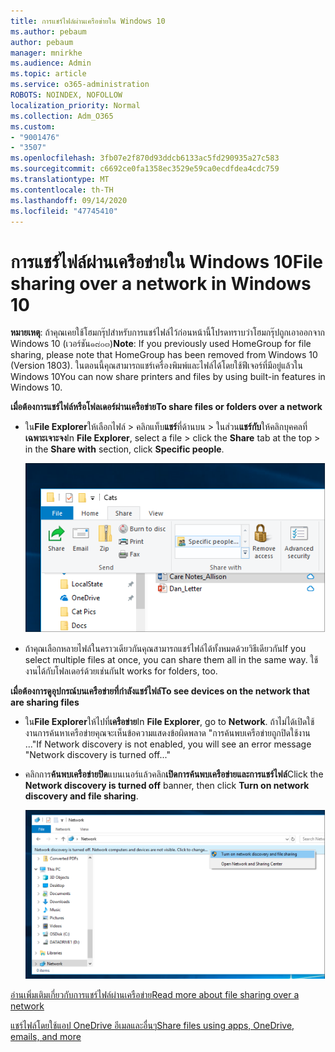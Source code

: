 ```yaml
---
title: การแชร์ไฟล์ผ่านเครือข่ายใน Windows 10
ms.author: pebaum
author: pebaum
manager: mnirkhe
ms.audience: Admin
ms.topic: article
ms.service: o365-administration
ROBOTS: NOINDEX, NOFOLLOW
localization_priority: Normal
ms.collection: Adm_O365
ms.custom:
- "9001476"
- "3507"
ms.openlocfilehash: 3fb07e2f870d93ddcb6133ac5fd290935a27c583
ms.sourcegitcommit: c6692ce0fa1358ec3529e59ca0ecdfdea4cdc759
ms.translationtype: MT
ms.contentlocale: th-TH
ms.lasthandoff: 09/14/2020
ms.locfileid: "47745410"
---
```

# <a name="file-sharing-over-a-network-in-windows-10"></a><span data-ttu-id="8ac92-102">การแชร์ไฟล์ผ่านเครือข่ายใน Windows 10</span><span class="sxs-lookup"><span data-stu-id="8ac92-102">File sharing over a network in Windows 10</span></span>

<span data-ttu-id="8ac92-103">**หมายเหตุ**: ถ้าคุณเคยใช้โฮมกรุ๊ปสำหรับการแชร์ไฟล์ไว้ก่อนหน้านี้โปรดทราบว่าโฮมกรุ๊ปถูกเอาออกจาก Windows 10 (เวอร์ชัน๑๘๐๓)</span><span class="sxs-lookup"><span data-stu-id="8ac92-103">**Note**: If you previously used HomeGroup for file sharing, please note that HomeGroup has been removed from Windows 10 (Version 1803).</span></span> <span data-ttu-id="8ac92-104">ในตอนนี้คุณสามารถแชร์เครื่องพิมพ์และไฟล์ได้โดยใช้ฟีเจอร์ที่มีอยู่แล้วใน Windows 10</span><span class="sxs-lookup"><span data-stu-id="8ac92-104">You can now share printers and files by using built-in features in Windows 10.</span></span>

<span data-ttu-id="8ac92-105">**เมื่อต้องการแชร์ไฟล์หรือโฟลเดอร์ผ่านเครือข่าย**</span><span class="sxs-lookup"><span data-stu-id="8ac92-105">**To share files or folders over a network**</span></span>

- <span data-ttu-id="8ac92-106">ใน**File Explorer**ให้เลือกไฟล์ > คลิกแท็บ**แชร์**ที่ด้านบน > ในส่วน**แชร์กับ**ให้คลิกบุคคลที่**เฉพาะเจาะจง**</span><span class="sxs-lookup"><span data-stu-id="8ac92-106">In **File Explorer**, select a file > click the **Share** tab at the top > in the **Share with** section, click **Specific people**.</span></span>

    ![แชร์ไฟล์กับบุคคลที่เฉพาะเจาะจง](media/share-with-specific-people.png)
          
- <span data-ttu-id="8ac92-108">ถ้าคุณเลือกหลายไฟล์ในคราวเดียวกันคุณสามารถแชร์ไฟล์ได้ทั้งหมดด้วยวิธีเดียวกัน</span><span class="sxs-lookup"><span data-stu-id="8ac92-108">If you select multiple files at once, you can share them all in the same way.</span></span> <span data-ttu-id="8ac92-109">ใช้งานได้กับโฟลเดอร์ด้วยเช่นกัน</span><span class="sxs-lookup"><span data-stu-id="8ac92-109">It works for folders, too.</span></span>

<span data-ttu-id="8ac92-110">**เมื่อต้องการดูอุปกรณ์บนเครือข่ายที่กำลังแชร์ไฟล์**</span><span class="sxs-lookup"><span data-stu-id="8ac92-110">**To see devices on the network that are sharing files**</span></span>

- <span data-ttu-id="8ac92-111">ใน**File Explorer**ให้ไปที่**เครือข่าย**</span><span class="sxs-lookup"><span data-stu-id="8ac92-111">In **File Explorer**, go to **Network**.</span></span> <span data-ttu-id="8ac92-112">ถ้าไม่ได้เปิดใช้งานการค้นหาเครือข่ายคุณจะเห็นข้อความแสดงข้อผิดพลาด "การค้นพบเครือข่ายถูกปิดใช้งาน ..."</span><span class="sxs-lookup"><span data-stu-id="8ac92-112">If Network discovery is not enabled, you will see an error message "Network discovery is turned off..."</span></span>

- <span data-ttu-id="8ac92-113">คลิกการ**ค้นพบเครือข่ายปิด**แบนเนอร์แล้วคลิก**เปิดการค้นพบเครือข่ายและการแชร์ไฟล์**</span><span class="sxs-lookup"><span data-stu-id="8ac92-113">Click the **Network discovery is turned off** banner, then click **Turn on network discovery and file sharing**.</span></span>

    ![เปิดใช้งานการค้นพบเครือข่ายและการแชร์ไฟล์](media/turn-on-network-discovery.png)

[<span data-ttu-id="8ac92-115">อ่านเพิ่มเติมเกี่ยวกับการแชร์ไฟล์ผ่านเครือข่าย</span><span class="sxs-lookup"><span data-stu-id="8ac92-115">Read more about file sharing over a network</span></span>](https://support.microsoft.com/help/4092694/windows-10-file-sharing-over-a-network)

[<span data-ttu-id="8ac92-116">แชร์ไฟล์โดยใช้แอป OneDrive อีเมลและอื่นๆ</span><span class="sxs-lookup"><span data-stu-id="8ac92-116">Share files using apps, OneDrive, emails, and more</span></span>](https://support.microsoft.com/help/4027674/windows-10-share-files-in-file-explorer)
